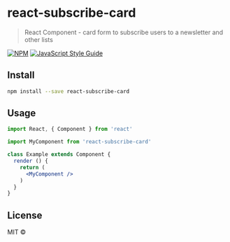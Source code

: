 # react-subscribe-card

> React Component - card form to subscribe users to a newsletter and other lists

[![NPM](https://img.shields.io/npm/v/react-subscribe-card.svg)](https://www.npmjs.com/package/react-subscribe-card) [![JavaScript Style Guide](https://img.shields.io/badge/code_style-standard-brightgreen.svg)](https://standardjs.com)

## Install

```bash
npm install --save react-subscribe-card
```

## Usage

```jsx
import React, { Component } from 'react'

import MyComponent from 'react-subscribe-card'

class Example extends Component {
  render () {
    return (
      <MyComponent />
    )
  }
}
```

## License

MIT © [](https://github.com/)
